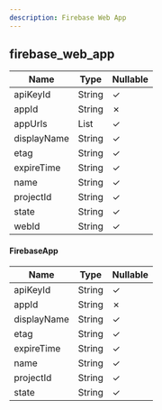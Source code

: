 ```yaml
---
description: Firebase Web App
---
```

firebase_web_app
----------------

| **Name**    | **Type**     | **Nullable** |
| ----------- | ------------ | ------------ |
| apiKeyId    | String       | &check;      |
| appId       | String       | &cross;      |
| appUrls     | List<String> | &check;      |
| displayName | String       | &check;      |
| etag        | String       | &check;      |
| expireTime  | String       | &check;      |
| name        | String       | &check;      |
| projectId   | String       | &check;      |
| state       | String       | &check;      |
| webId       | String       | &check;      |

#### FirebaseApp
| **Name**    | **Type** | **Nullable** |
| ----------- | -------- | ------------ |
| apiKeyId    | String   | &check;      |
| appId       | String   | &cross;      |
| displayName | String   | &check;      |
| etag        | String   | &check;      |
| expireTime  | String   | &check;      |
| name        | String   | &check;      |
| projectId   | String   | &check;      |
| state       | String   | &check;      |
